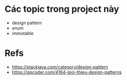 ﻿# Các topic trong project này
- design pattern
- enum
- immutable

# Refs
- https://stackjava.com/category/design-pattern
- https://gpcoder.com/4164-gioi-thieu-design-patterns
